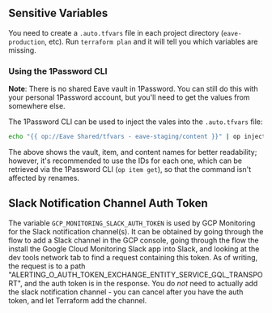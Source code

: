 ## Sensitive Variables

You need to create a `.auto.tfvars` file in each project directory (`eave-production`, etc). Run `terraform plan` and it will tell you which variables are missing.

### Using the 1Password CLI

**Note**: There is no shared Eave vault in 1Password. You can still do this with your personal 1Password account, but you'll need to get the values from somewhere else.

The 1Password CLI can be used to inject the vales into the `.auto.tfvars` file:

```sh
echo "{{ op://Eave Shared/tfvars - eave-staging/content }}" | op inject -o .auto.tfvars
```

The above shows the vault, item, and content names for better readability; however, it's recommended to use the IDs for each one, which can be retrieved via the 1Password CLI (`op item get`), so that the command isn't affected by renames.

## Slack Notification Channel Auth Token

The variable `GCP_MONITORING_SLACK_AUTH_TOKEN` is used by GCP Monitoring for the Slack notification channel(s). It can be obtained by going through the flow to add a Slack channel in the GCP console, going through the flow the install the Google Cloud Monitoring Slack app into Slack, and looking at the dev tools network tab to find a request containing this token. As of writing, the request is to a path "ALERTING_O_AUTH_TOKEN_EXCHANGE_ENTITY_SERVICE_GQL_TRANSPORT", and the auth token is in the response. You do _not_ need to actually add the slack notification channel - you can cancel after you have the auth token, and let Terraform add the channel.

